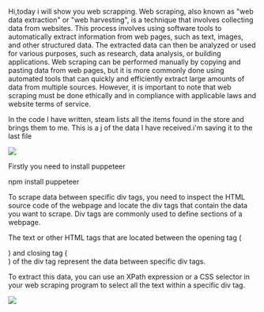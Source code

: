 

Hi,today i will show you web scrapping. Web scraping, also known as "web data extraction" or "web harvesting", is a technique that involves collecting data from websites. This process involves using software tools to automatically extract information from web pages, such as text, images, and other structured data. The extracted data can then be analyzed or used for various purposes, such as research, data analysis, or building applications. Web scraping can be performed manually by copying and pasting data from web pages, but it is more commonly done using automated tools that can quickly and efficiently extract large amounts of data from multiple sources. However, it is important to note that web scraping must be done ethically and in compliance with applicable laws and website terms of service.

In the code I have written, steam lists all the items found in the store and brings them to me. This is a j of the data I have received.i'm saving it to the last file

<img src="https://editor.analyticsvidhya.com/uploads/263984.png">

Firstly you need to install puppeteer

npm install puppeteer


To scrape data between specific div tags, you need to inspect the HTML source code of the webpage and locate the div tags that contain the data you want to scrape. Div tags are commonly used to define sections of a webpage.

The text or other HTML tags that are located between the opening tag (<div>) and closing tag (</div>) of the div tag represent the data between specific div tags.

To extract this data, you can use an XPath expression or a CSS selector in your web scraping program to select all the text within a specific div tag.

<img src="https://miro.medium.com/v2/resize:fit:1400/1*VhgoMo7AO2yIbI_er7pkoA.png">

